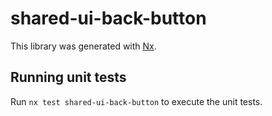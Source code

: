 # shared-ui-back-button

This library was generated with [Nx](https://nx.dev).

## Running unit tests

Run `nx test shared-ui-back-button` to execute the unit tests.
